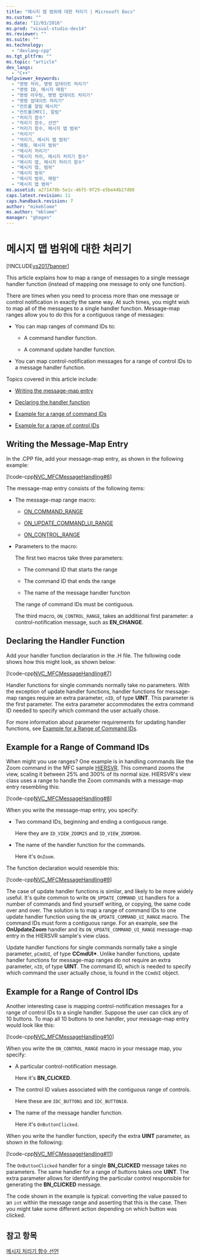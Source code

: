 ```yaml
---
title: "메시지 맵 범위에 대한 처리기 | Microsoft Docs"
ms.custom: ""
ms.date: "12/03/2016"
ms.prod: "visual-studio-dev14"
ms.reviewer: ""
ms.suite: ""
ms.technology: 
  - "devlang-cpp"
ms.tgt_pltfrm: ""
ms.topic: "article"
dev_langs: 
  - "C++"
helpviewer_keywords: 
  - "명령 처리, 명령 업데이트 처리기"
  - "명령 ID, 메시지 매핑"
  - "명령 라우팅, 명령 업데이트 처리기"
  - "명령 업데이트 처리기"
  - "컨트롤 알림 메시지"
  - "컨트롤[MFC], 알림"
  - "처리기 함수"
  - "처리기 함수, 선언"
  - "처리기 함수, 메시지 맵 범위"
  - "처리기"
  - "처리기, 메시지 맵 범위"
  - "매핑, 메시지 범위"
  - "메시지 처리기"
  - "메시지 처리, 메시지 처리기 함수"
  - "메시지 맵, 메시지 처리기 함수"
  - "메시지 맵, 범위"
  - "메시지 범위"
  - "메시지 범위, 매핑"
  - "메시지 맵 범위"
ms.assetid: a271478b-5e1c-46f5-9f29-e5be44b27d08
caps.latest.revision: 11
caps.handback.revision: 7
author: "mikeblome"
ms.author: "mblome"
manager: "ghogen"
---
```

# 메시지 맵 범위에 대한 처리기
[!INCLUDE[vs2017banner](../assembler/inline/includes/vs2017banner.md)]

This article explains how to map a range of messages to a single message handler function \(instead of mapping one message to only one function\).  
  
 There are times when you need to process more than one message or control notification in exactly the same way.  At such times, you might wish to map all of the messages to a single handler function.  Message\-map ranges allow you to do this for a contiguous range of messages:  
  
-   You can map ranges of command IDs to:  
  
    -   A command handler function.  
  
    -   A command update handler function.  
  
-   You can map control\-notification messages for a range of control IDs to a message handler function.  
  
 Topics covered in this article include:  
  
-   [Writing the message\-map entry](#_core_writing_the_message.2d.map_entry)  
  
-   [Declaring the handler function](#_core_declaring_the_handler_function)  
  
-   [Example for a range of command IDs](#_core_example_for_a_range_of_command_ids)  
  
-   [Example for a range of control IDs](#_core_example_for_a_range_of_control_ids)  
  
##  <a name="_core_writing_the_message.2d.map_entry"></a> Writing the Message\-Map Entry  
 In the .CPP file, add your message\-map entry, as shown in the following example:  
  
 [!code-cpp[NVC_MFCMessageHandling#6](../mfc/codesnippet/CPP/handlers-for-message-map-ranges_1.cpp)]  
  
 The message\-map entry consists of the following items:  
  
-   The message\-map range macro:  
  
    -   [ON\_COMMAND\_RANGE](../Topic/ON_COMMAND_RANGE.md)  
  
    -   [ON\_UPDATE\_COMMAND\_UI\_RANGE](../Topic/ON_UPDATE_COMMAND_UI_RANGE.md)  
  
    -   [ON\_CONTROL\_RANGE](../Topic/ON_CONTROL_RANGE.md)  
  
-   Parameters to the macro:  
  
     The first two macros take three parameters:  
  
    -   The command ID that starts the range  
  
    -   The command ID that ends the range  
  
    -   The name of the message handler function  
  
     The range of command IDs must be contiguous.  
  
     The third macro, `ON_CONTROL_RANGE`, takes an additional first parameter: a control\-notification message, such as **EN\_CHANGE**.  
  
##  <a name="_core_declaring_the_handler_function"></a> Declaring the Handler Function  
 Add your handler function declaration in the .H file.  The following code shows how this might look, as shown below:  
  
 [!code-cpp[NVC_MFCMessageHandling#7](../mfc/codesnippet/CPP/handlers-for-message-map-ranges_2.h)]  
  
 Handler functions for single commands normally take no parameters.  With the exception of update handler functions, handler functions for message\-map ranges require an extra parameter, `nID`, of type **UINT**.  This parameter is the first parameter.  The extra parameter accommodates the extra command ID needed to specify which command the user actually chose.  
  
 For more information about parameter requirements for updating handler functions, see [Example for a Range of Command IDs](#_core_example_for_a_range_of_command_ids).  
  
##  <a name="_core_example_for_a_range_of_command_ids"></a> Example for a Range of Command IDs  
 When might you use ranges?  One example is in handling commands like the Zoom command in the MFC sample [HIERSVR](../top/visual-cpp-samples.md).  This command zooms the view, scaling it between 25% and 300% of its normal size.  HIERSVR's view class uses a range to handle the Zoom commands with a message\-map entry resembling this:  
  
 [!code-cpp[NVC_MFCMessageHandling#8](../mfc/codesnippet/CPP/handlers-for-message-map-ranges_3.cpp)]  
  
 When you write the message\-map entry, you specify:  
  
-   Two command IDs, beginning and ending a contiguous range.  
  
     Here they are `ID_VIEW_ZOOM25` and `ID_VIEW_ZOOM300`.  
  
-   The name of the handler function for the commands.  
  
     Here it's `OnZoom`.  
  
 The function declaration would resemble this:  
  
 [!code-cpp[NVC_MFCMessageHandling#9](../mfc/codesnippet/CPP/handlers-for-message-map-ranges_4.h)]  
  
 The case of update handler functions is similar, and likely to be more widely useful.  It's quite common to write `ON_UPDATE_COMMAND_UI` handlers for a number of commands and find yourself writing, or copying, the same code over and over.  The solution is to map a range of command IDs to one update handler function using the `ON_UPDATE_COMMAND_UI_RANGE` macro.  The command IDs must form a contiguous range.  For an example, see the **OnUpdateZoom** handler and its `ON_UPDATE_COMMAND_UI_RANGE` message\-map entry in the HIERSVR sample's view class.  
  
 Update handler functions for single commands normally take a single parameter, `pCmdUI`, of type **CCmdUI\***.  Unlike handler functions, update handler functions for message\-map ranges do not require an extra parameter, `nID`, of type **UINT**.  The command ID, which is needed to specify which command the user actually chose, is found in the `CCmdUI` object.  
  
##  <a name="_core_example_for_a_range_of_control_ids"></a> Example for a Range of Control IDs  
 Another interesting case is mapping control\-notification messages for a range of control IDs to a single handler.  Suppose the user can click any of 10 buttons.  To map all 10 buttons to one handler, your message\-map entry would look like this:  
  
 [!code-cpp[NVC_MFCMessageHandling#10](../mfc/codesnippet/CPP/handlers-for-message-map-ranges_5.cpp)]  
  
 When you write the `ON_CONTROL_RANGE` macro in your message map, you specify:  
  
-   A particular control\-notification message.  
  
     Here it's **BN\_CLICKED**.  
  
-   The control ID values associated with the contiguous range of controls.  
  
     Here these are `IDC_BUTTON1` and `IDC_BUTTON10`.  
  
-   The name of the message handler function.  
  
     Here it's `OnButtonClicked`.  
  
 When you write the handler function, specify the extra **UINT** parameter, as shown in the following:  
  
 [!code-cpp[NVC_MFCMessageHandling#11](../mfc/codesnippet/CPP/handlers-for-message-map-ranges_6.cpp)]  
  
 The `OnButtonClicked` handler for a single **BN\_CLICKED** message takes no parameters.  The same handler for a range of buttons takes one **UINT**.  The extra parameter allows for identifying the particular control responsible for generating the **BN\_CLICKED** message.  
  
 The code shown in the example is typical: converting the value passed to an `int` within the message range and asserting that this is the case.  Then you might take some different action depending on which button was clicked.  
  
## 참고 항목  
 [메시지 처리기 함수 선언](../mfc/declaring-message-handler-functions.md)